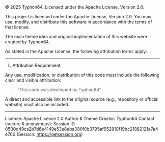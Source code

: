 © 2025 Typhon64. Licensed under the Apache License, Version 2.0.

This project is licensed under the Apache License, Version 2.0. You may use, modify, and distribute this software in accordance with the terms of that license.

The main theme idea and original implementation of this website were created by Typhon64.

As stated in the Apache License, the following attribution terms apply:


---

1. Attribution Requirement

Any use, modification, or distribution of this code must include the following clear and visible attribution:

> “This code was developed by Typhon64”



A direct and accessible link to the original source (e.g., repository or official website) must also be included.


---

License: Apache License 2.0
Author & Theme Creator: Typhon64
Contact (secure & anonymous): Session ID 0500d49ca2b7d6e4149e53e8eba080f0b3795af952810f19bc21882121a7a4e760
(Session: https://getsession.org)

